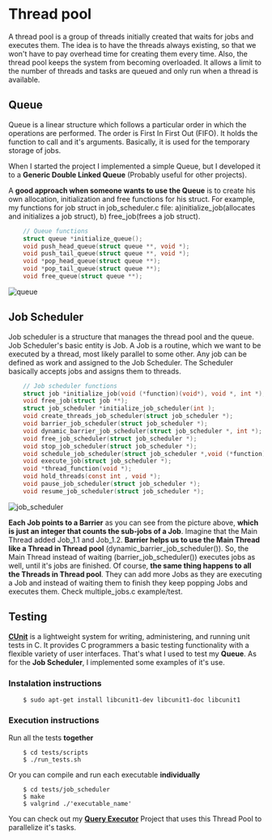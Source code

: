 # Thread pool

A thread pool is a group of threads initially created that waits for jobs and executes them. The idea is to have the threads always existing, 
so that we won't have to pay overhead time for creating them every time. Also, the thread pool keeps the system from becoming overloaded. 
It allows a limit to the number of threads and tasks are queued and only run when a thread is available.

## Queue

Queue is a linear structure which follows a particular order in which the operations are performed. The order is First In First Out (FIFO). 
It holds the function to call and it's arguments. Basically, it is used for the temporary storage of jobs.

When I started the project I implemented a simple Queue, but I developed it to a **Generic Double Linked Queue** (Probably useful for other projects).

A **good approach when someone wants to use the Queue** is to create his own allocation, initialization and free functions for his struct. For example, 
my functions for job struct in job_scheduler.c file: a)initialize_job(allocates and initializes a job struct), b) free_job(frees a job struct).

```c
    // Queue functions
    struct queue *initialize_queue();
    void push_head_queue(struct queue **, void *);
    void push_tail_queue(struct queue **, void *);
    void *pop_head_queue(struct queue **);
    void *pop_tail_queue(struct queue **);
    void free_queue(struct queue **);
```

![queue](https://user-images.githubusercontent.com/48658768/87132434-862def00-c29e-11ea-9921-c21bd3173f19.png)

## Job Scheduler

Job scheduler is a structure that manages the thread pool and the queue. Job Scheduler's basic entity is Job. A Job is a routine, 
which we want to be executed by a thread, most likely parallel to some other. Any job can be defined as work and assigned to the Job Scheduler. 
The Scheduler basically accepts jobs and assigns them to threads.

```c
    // Job scheduler functions
    struct job *initialize_job(void (*function)(void*), void *, int *);
    void free_job(struct job **);
    struct job_scheduler *initialize_job_scheduler(int );
    void create_threads_job_scheduler(struct job_scheduler *);
    void barrier_job_scheduler(struct job_scheduler *);
    void dynamic_barrier_job_scheduler(struct job_scheduler *, int *);
    void free_job_scheduler(struct job_scheduler *);
    void stop_job_scheduler(struct job_scheduler *);
    void schedule_job_scheduler(struct job_scheduler *,void (*function)(void*), void *, int *);
    void execute_job(struct job_scheduler *);
    void *thread_function(void *);
    void hold_threads(const int , void *);
    void pause_job_scheduler(struct job_scheduler *);
    void resume_job_scheduler(struct job_scheduler *);
```

![job_scheduler](https://user-images.githubusercontent.com/48658768/87144687-d4e48480-c2b0-11ea-9f2d-b7486d16820f.png)

**Each Job points to a Barrier** as you can see from the picture above, **which is just an integer that counts the sub-jobs of a Job**.
Imagine that the Main Thread added Job_1.1 and Job_1.2. **Barrier helps us to use the Main Thread like a Thread in Thread pool**
(dynamic_barrier_job_scheduler()). So, the Main Thread instead of waiting (barrier_job_scheduler()) executes jobs as well, until
it's jobs are finished. Of course, **the same thing happens to all the Threads in Thread pool**. They can add more Jobs as they
are executing a Job and instead of waiting them to finish they keep popping Jobs and executes them. Check multiple_jobs.c example/test.

## Testing
[**CUnit**](http://cunit.sourceforge.net/) is a lightweight system for writing, administering, and running unit tests in C. 
It provides C programmers a basic testing functionality with a flexible variety of user interfaces. That's what I used
to test my **Queue**. As for the **Job Scheduler**, I implemented some examples of it's use.

### Instalation instructions

```
    $ sudo apt-get install libcunit1-dev libcunit1-doc libcunit1
```

### Execution instructions

Run all the tests **together**

```
    $ cd tests/scripts
    $ ./run_tests.sh
```

Οr you can compile and run each executable **individually**

```
    $ cd tests/job_scheduler
    $ make
    $ valgrind ./'executable_name'
```

You can check out my [**Query Executor**](https://github.com/alexiszamanidis/query_executor) Project that uses this Thread Pool to parallelize it's tasks.